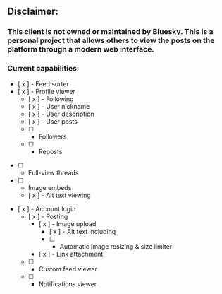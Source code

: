 ## Disclaimer:
### This client is not owned or maintained by Bluesky. This is a personal project that allows others to view the posts on the platform through a modern web interface.

### Current capabilities:
- [ x ] - Feed sorter
- [ x ] - Profile viewer
  - [ x ] - Following
  - [ x ] - User nickname
  - [ x ] - User description
  - [ x ] - User posts
  - [ ] - Followers
  - [ ] - Reposts
- [ ] - Full-view threads
- [ ] - Image embeds
  - [ x ] - Alt text viewing
- [ x ] - Account login
  - [ x ] - Posting
    - [ x ] - Image upload
      - [ x ] - Alt text including
      - [ ] - Automatic image resizing & size limiter
    - [ x ] - Link attachment
  - [ ] - Custom feed viewer
  - [ ] - Notifications viewer
